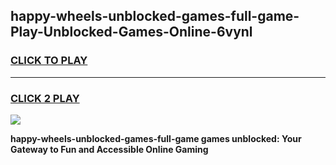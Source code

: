 
## happy-wheels-unblocked-games-full-game-Play-Unblocked-Games-Online-6vynl
<h3>
<a href="https://premium76.site?title=happy-wheels-unblocked-games-full-game&ref=24A">CLICK TO PLAY</a></h3>
<hr>

<h3>
<a href="https://premium76.site?title=happy-wheels-unblocked-games-full-game&ref=24A">CLICK 2 PLAY</a>
  
</h3>

<a href="https://premium76.site?title=happy-wheels-unblocked-games-full-game&ref=24A"><img src="https://clearcache.store/games.png"></a>


**happy-wheels-unblocked-games-full-game games unblocked: Your Gateway to Fun and Accessible Online Gaming**
